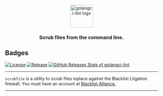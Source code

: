 
<p align="center">
  <img alt="golangci-lint logo" src="https://www3.blacklistalliance.com/static/media/login-logo.a109cbd2.png" height="75" />
  <h3 align="center">Scrub files from the command line.</h3>
</p>

## Badges

[//]: # (![Build Status]&#40;https://github.com/blacklistalliance/scrubfile/workflows/CI/badge.svg&#41;)
[![License](https://img.shields.io/github/license/blacklistalliance/scrubfile)](/LICENSE)
[![Release](https://img.shields.io/github/release/blacklistalliance/scrubfile.svg)](https://github.com/blacklistalliance/scrubfile/releases/latest)
[![GitHub Releases Stats of golangci-lint](https://img.shields.io/github/downloads/blacklistalliance/scrubfile/total.svg?logo=github)](https://somsubhra.github.io/github-release-stats/?username=blacklistalliance&repository=scrubfile)

---

`scrubfile` is a utility to scrub files inplace against the Blacklist Litgation firewall.  You must have an account at [Blacklist Alliance.](https://www.blacklistalliance.com)

---